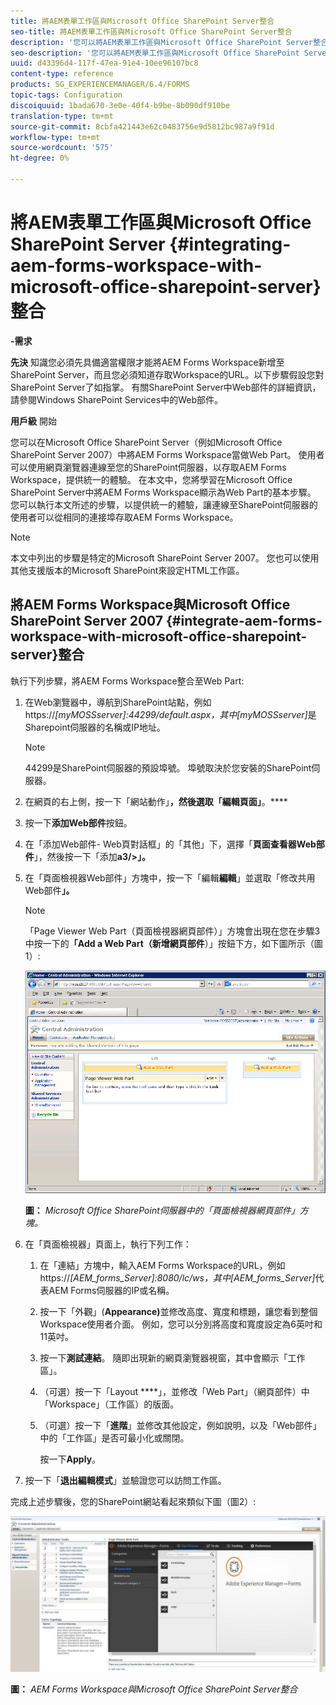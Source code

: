 ```yaml
---
title: 將AEM表單工作區與Microsoft Office SharePoint Server整合
seo-title: 將AEM表單工作區與Microsoft Office SharePoint Server整合
description: '您可以將AEM表單工作區與Microsoft Office SharePoint Server整合。 '
seo-description: '您可以將AEM表單工作區與Microsoft Office SharePoint Server整合。 '
uuid: d43396d4-117f-47ea-91e4-10ee96107bc8
content-type: reference
products: SG_EXPERIENCEMANAGER/6.4/FORMS
topic-tags: Configuration
discoiquuid: 1bada670-3e0e-40f4-b9be-8b090df910be
translation-type: tm+mt
source-git-commit: 8cbfa421443e62c0483756e9d5812bc987a9f91d
workflow-type: tm+mt
source-wordcount: '575'
ht-degree: 0%

---
```



# 將AEM表單工作區與Microsoft Office SharePoint Server {#integrating-aem-forms-workspace-with-microsoft-office-sharepoint-server}整合

**-需求**

**先決**
知識您必須先具備適當權限才能將AEM Forms Workspace新增至SharePoint Server，而且您必須知道存取Workspace的URL。以下步驟假設您對SharePoint Server了如指掌。 有關SharePoint Server中Web部件的詳細資訊，請參閱Windows SharePoint Services中的Web部件。

**用戶級**
開始

您可以在Microsoft Office SharePoint Server（例如Microsoft Office SharePoint Server 2007）中將AEM Forms Workspace當做Web Part。 使用者可以使用網頁瀏覽器連線至您的SharePoint伺服器，以存取AEM Forms Workspace，提供統一的體驗。 在本文中，您將學習在Microsoft Office SharePoint Server中將AEM Forms Workspace顯示為Web Part的基本步驟。 您可以執行本文所述的步驟，以提供統一的體驗，讓連線至SharePoint伺服器的使用者可以從相同的連接埠存取AEM Forms Workspace。

>[!NOTE]
>
>本文中列出的步驟是特定的Microsoft SharePoint Server 2007。 您也可以使用其他支援版本的Microsoft SharePoint來設定HTML工作區。

## 將AEM Forms Workspace與Microsoft Office SharePoint Server 2007 {#integrate-aem-forms-workspace-with-microsoft-office-sharepoint-server}整合

執行下列步驟，將AEM Forms Workspace整合至Web Part:

1. 在Web瀏覽器中，導航到SharePoint站點，例如https://*[myMOSSserver]:*44299/default.aspx，其中&#x200B;*[myMOSSserver]*&#x200B;是Sharepoint伺服器的名稱或IP地址。

   >[!NOTE]
   >
   >44299是SharePoint伺服器的預設埠號。 埠號取決於您安裝的SharePoint伺服器。

1. 在網頁的右上側，按一下「網站動作」**，然後選取「編輯頁面」**。****
1. 按一下&#x200B;**添加Web部件**&#x200B;按鈕。
1. 在「添加Web部件- Web頁對話框」的「其他」下，選擇「**頁面查看器Web部件**」，然後按一下「添加&#x200B;**a3/>」。**
1. 在「頁面檢視器Web部件」方塊中，按一下「編輯&#x200B;**編輯**」並選取「修改共用Web部件&#x200B;**」。**

   >[!NOTE]
   >
   >「Page Viewer Web Part（頁面檢視器網頁部件）」方塊會出現在您在步驟3中按一下的&#x200B;**「Add a Web Part（新增網頁部件**）」按鈕下方，如下圖所示（圖1）:

   ![Microsoft Office SharePoint伺服器中的「頁面檢視器網頁部件」方塊。](assets/page-viewer-web-part-box-in-microsoft-office-sharepoint-server.png)

   **圖：** *Microsoft Office SharePoint伺服器中的「頁面檢視器網頁部件」方塊。*

1. 在「頁面檢視器」頁面上，執行下列工作：

   1. 在「連結」方塊中，輸入AEM Forms Workspace的URL，例如https://*[AEM_forms_Server]:*8080/lc/ws，其中&#x200B;*[AEM_forms_Server]*&#x200B;代表AEM Forms伺服器的IP或名稱。
   1. 按一下「外觀」(**Appearance)**&#x200B;並修改高度、寬度和標題，讓您看到整個Workspace使用者介面。 例如，您可以分別將高度和寬度設定為6英吋和11英吋。
   1. 按一下&#x200B;**測試連結**。 隨即出現新的網頁瀏覽器視窗，其中會顯示「工作區」。
   1. （可選）按一下「Layout ****」，並修改「Web Part」（網頁部件）中「Workspace」（工作區）的版面。
   1. （可選）按一下「**進階**」並修改其他設定，例如說明，以及「Web部件」中的「工作區」是否可最小化或關閉。

      按一下&#x200B;**Apply**。

1. 按一下「**退出編輯模式**」並驗證您可以訪問工作區。

完成上述步驟後，您的SharePoint網站看起來類似下圖（圖2）:

![AEM Forms Workspace與Microsoft Office SharePoint Server整合](assets/aem-forms-workspace.jpg)

**圖：** *AEM Forms Workspace與Microsoft Office SharePoint Server整合*

